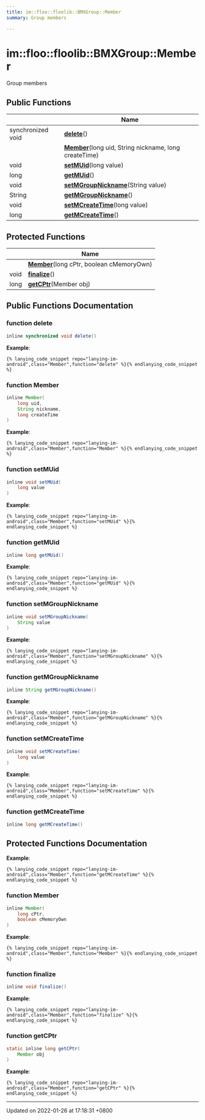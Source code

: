 ```yaml
---
title: im::floo::floolib::BMXGroup::Member
summary: Group members 

---
```


# im::floo::floolib::BMXGroup::Member



Group members 

## Public Functions

|                | Name           |
| -------------- | -------------- |
| synchronized void | **[delete](classim_1_1floo_1_1floolib_1_1_b_m_x_group_1_1_member.md#function-delete)**() |
| | **[Member](classim_1_1floo_1_1floolib_1_1_b_m_x_group_1_1_member.md#function-member)**(long uid, String nickname, long createTime) |
| void | **[setMUid](classim_1_1floo_1_1floolib_1_1_b_m_x_group_1_1_member.md#function-setmuid)**(long value) |
| long | **[getMUid](classim_1_1floo_1_1floolib_1_1_b_m_x_group_1_1_member.md#function-getmuid)**() |
| void | **[setMGroupNickname](classim_1_1floo_1_1floolib_1_1_b_m_x_group_1_1_member.md#function-setmgroupnickname)**(String value) |
| String | **[getMGroupNickname](classim_1_1floo_1_1floolib_1_1_b_m_x_group_1_1_member.md#function-getmgroupnickname)**() |
| void | **[setMCreateTime](classim_1_1floo_1_1floolib_1_1_b_m_x_group_1_1_member.md#function-setmcreatetime)**(long value) |
| long | **[getMCreateTime](classim_1_1floo_1_1floolib_1_1_b_m_x_group_1_1_member.md#function-getmcreatetime)**() |

## Protected Functions

|                | Name           |
| -------------- | -------------- |
| | **[Member](classim_1_1floo_1_1floolib_1_1_b_m_x_group_1_1_member.md#function-member)**(long cPtr, boolean cMemoryOwn) |
| void | **[finalize](classim_1_1floo_1_1floolib_1_1_b_m_x_group_1_1_member.md#function-finalize)**() |
| long | **[getCPtr](classim_1_1floo_1_1floolib_1_1_b_m_x_group_1_1_member.md#function-getcptr)**(Member obj) |

## Public Functions Documentation

### function delete

```java
inline synchronized void delete()
```


**Example**:
```
{% lanying_code_snippet repo="lanying-im-android",class="Member",function="delete" %}{% endlanying_code_snippet %}
```
### function Member

```java
inline Member(
    long uid,
    String nickname,
    long createTime
)
```


**Example**:
```
{% lanying_code_snippet repo="lanying-im-android",class="Member",function="Member" %}{% endlanying_code_snippet %}
```
### function setMUid

```java
inline void setMUid(
    long value
)
```


**Example**:
```
{% lanying_code_snippet repo="lanying-im-android",class="Member",function="setMUid" %}{% endlanying_code_snippet %}
```
### function getMUid

```java
inline long getMUid()
```


**Example**:
```
{% lanying_code_snippet repo="lanying-im-android",class="Member",function="getMUid" %}{% endlanying_code_snippet %}
```
### function setMGroupNickname

```java
inline void setMGroupNickname(
    String value
)
```


**Example**:
```
{% lanying_code_snippet repo="lanying-im-android",class="Member",function="setMGroupNickname" %}{% endlanying_code_snippet %}
```
### function getMGroupNickname

```java
inline String getMGroupNickname()
```


**Example**:
```
{% lanying_code_snippet repo="lanying-im-android",class="Member",function="getMGroupNickname" %}{% endlanying_code_snippet %}
```
### function setMCreateTime

```java
inline void setMCreateTime(
    long value
)
```


**Example**:
```
{% lanying_code_snippet repo="lanying-im-android",class="Member",function="setMCreateTime" %}{% endlanying_code_snippet %}
```
### function getMCreateTime

```java
inline long getMCreateTime()
```


## Protected Functions Documentation

**Example**:
```
{% lanying_code_snippet repo="lanying-im-android",class="Member",function="getMCreateTime" %}{% endlanying_code_snippet %}
```
### function Member

```java
inline Member(
    long cPtr,
    boolean cMemoryOwn
)
```


**Example**:
```
{% lanying_code_snippet repo="lanying-im-android",class="Member",function="Member" %}{% endlanying_code_snippet %}
```
### function finalize

```java
inline void finalize()
```


**Example**:
```
{% lanying_code_snippet repo="lanying-im-android",class="Member",function="finalize" %}{% endlanying_code_snippet %}
```
### function getCPtr

```java
static inline long getCPtr(
    Member obj
)
```


**Example**:
```
{% lanying_code_snippet repo="lanying-im-android",class="Member",function="getCPtr" %}{% endlanying_code_snippet %}
```
-------------------------------

Updated on 2022-01-26 at 17:18:31 +0800